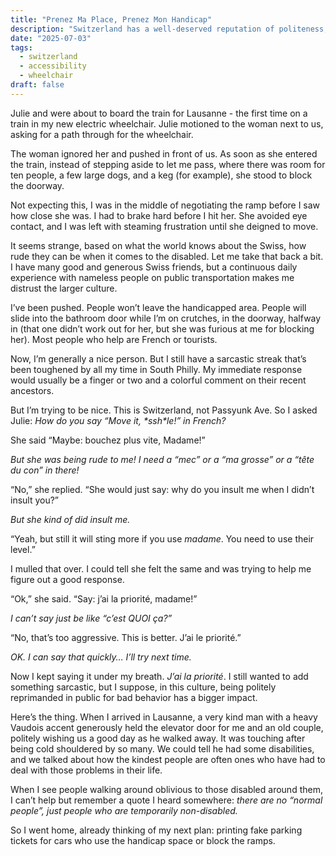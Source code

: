 ```yaml
---
title: "Prenez Ma Place, Prenez Mon Handicap"
description: "Switzerland has a well-deserved reputation of politeness, but it isn't always the case when you're disabled. Broad generalizations and specific stories ensue."
date: "2025-07-03"
tags:
  - switzerland
  - accessibility
  - wheelchair
draft: false
---
```


Julie and were about to board the train for Lausanne - the first time on a train in my new electric wheelchair. Julie motioned to the woman next to us, asking for a path through for the wheelchair.

The woman ignored her and pushed in front of us. As soon as she entered the train, instead of stepping aside to let me pass, where there was room for ten people, a few large dogs, and a keg (for example), she stood to block the doorway.

Not expecting this, I was in the middle of negotiating the ramp before I saw how close she was. I had to brake hard before I hit her. She avoided eye contact, and I was left with steaming frustration until she deigned to move.

It seems strange, based on what the world knows about the Swiss, how rude they can be when it comes to the disabled. Let me take that back a bit. I have many good and generous Swiss friends, but a continuous daily experience with nameless people on public transportation makes me distrust the larger culture.

I’ve been pushed. People won’t leave the handicapped area. People will slide into the bathroom door while I’m on crutches, in the doorway, halfway in (that one didn’t work out for her, but she was furious at me for blocking her). Most people who help are French or tourists.

Now, I’m generally a nice person. But I still have a sarcastic streak that’s been toughened by all my time in South Philly. My immediate response would usually be a finger or two and a colorful comment on their recent ancestors.

But I’m trying to be nice. This is Switzerland, not Passyunk Ave. So I asked Julie: _How do you say “Move it, \*ssh\*le!” in French?_

She said “Maybe: bouchez plus vite, Madame!”

_But she was being rude to me! I need a “mec” or a “ma grosse” or a “tête du con” in there!_

“No,” she replied. “She would just say: why do you insult me when I didn’t insult you?”

_But she kind of did insult me._

“Yeah, but still it will sting more if you use _madame_. You need to use their level.”

I mulled that over. I could tell she felt the same and was trying to help me figure out a good response.

“Ok,” she said. “Say: j’ai la priorité, madame!”

_I can’t say just be like “c’est QUOI ça?”_

“No, that’s too aggressive. This is better. J’ai le priorité.”

_OK. I can say that quickly… I’ll try next time._

Now I kept saying it under my breath. _J’ai la priorité_. I still wanted to add something sarcastic, but I suppose, in this culture, being politely reprimanded in public for bad behavior has a bigger impact.

Here’s the thing. When I arrived in Lausanne, a very kind man with a heavy Vaudois accent generously held the elevator door for me and an old couple, politely wishing us a good day as he walked away. It was touching after being cold shouldered by so many. We could tell he had some disabilities, and we talked about how the kindest people are often ones who have had to deal with those problems in their life.

When I see people walking around oblivious to those disabled around them, I can’t help but remember a quote I heard somewhere: _there are no “normal people”, just people who are temporarily non-disabled._

So I went home, already thinking of my next plan: printing fake parking tickets for cars who use the handicap space or block the ramps.
